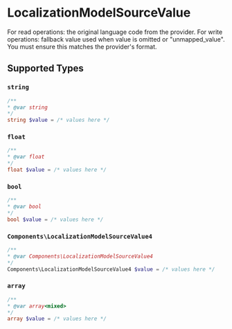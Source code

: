 # LocalizationModelSourceValue

For read operations: the original language code from the provider. For write operations: fallback value used when value is omitted or "unmapped_value". You must ensure this matches the provider's format.


## Supported Types

### `string`

```php
/**
* @var string
*/
string $value = /* values here */
```

### `float`

```php
/**
* @var float
*/
float $value = /* values here */
```

### `bool`

```php
/**
* @var bool
*/
bool $value = /* values here */
```

### `Components\LocalizationModelSourceValue4`

```php
/**
* @var Components\LocalizationModelSourceValue4
*/
Components\LocalizationModelSourceValue4 $value = /* values here */
```

### `array`

```php
/**
* @var array<mixed>
*/
array $value = /* values here */
```

